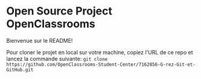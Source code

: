 # Open Source Project OpenClassrooms

Bienvenue sur le README!

Pour cloner le projet en local sur votre machine, copiez l'URL de ce repo et lancez la commande suivante:
`git clone https://github.com/OpenClassrooms-Student-Center/7162856-G-rez-Git-et-GitHub.git`


